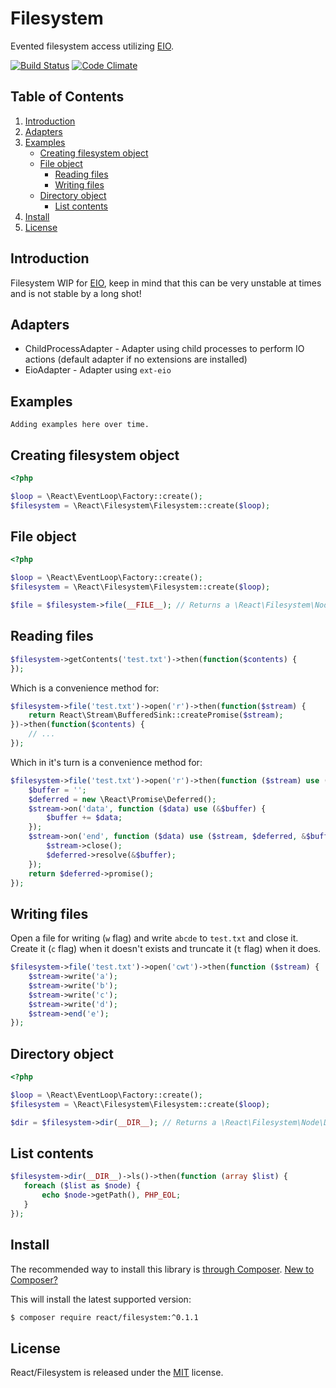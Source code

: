 Filesystem
==========

Evented filesystem access utilizing [EIO](http://php.net/eio).

[![Build Status](https://secure.travis-ci.org/reactphp/filesystem.png?branch=master)](http://travis-ci.org/reactphp/filesystem) [![Code Climate](https://codeclimate.com/github/reactphp/filesystem/badges/gpa.svg)](https://codeclimate.com/github/reactphp/filesystem)

Table of Contents
-----------------

1. [Introduction](#introduction)
2. [Adapters](#adapters)
3. [Examples](#examples)
   * [Creating filesystem object](#creating-filesystem-object)
   * [File object](#file-object)
     * [Reading files](#reading-files)
     * [Writing files](#writing-files)
   * [Directory object](#directory-object)
     * [List contents](#list-contents)
4. [Install](#install)    
5. [License](#license)

Introduction
------------

Filesystem WIP for [EIO](http://php.net/eio), keep in mind that this can be very unstable at times and is not stable by a long shot!

Adapters
------------

* ChildProcessAdapter - Adapter using child processes to perform IO actions (default adapter if no extensions are installed)
* EioAdapter - Adapter using `ext-eio`

Examples
--------

`Adding examples here over time.`

Creating filesystem object
--------------------------

```php
<?php

$loop = \React\EventLoop\Factory::create();
$filesystem = \React\Filesystem\Filesystem::create($loop);
```

File object
--------------------------

```php
<?php

$loop = \React\EventLoop\Factory::create();
$filesystem = \React\Filesystem\Filesystem::create($loop);

$file = $filesystem->file(__FILE__); // Returns a \React\Filesystem\Node\FileInterface compatible object
```

Reading files
-------------

```php
$filesystem->getContents('test.txt')->then(function($contents) {
});
```

Which is a convenience method for:

```php
$filesystem->file('test.txt')->open('r')->then(function($stream) {
    return React\Stream\BufferedSink::createPromise($stream);
})->then(function($contents) {
    // ...
});
```

Which in it's turn is a convenience method for:

```php
$filesystem->file('test.txt')->open('r')->then(function ($stream) use ($node) {
    $buffer = '';
    $deferred = new \React\Promise\Deferred();
    $stream->on('data', function ($data) use (&$buffer) {
        $buffer += $data;
    });
    $stream->on('end', function ($data) use ($stream, $deferred, &$buffer) {
        $stream->close();
        $deferred->resolve(&$buffer);
    });
    return $deferred->promise();
});
```

Writing files
-------------

Open a file for writing (`w` flag) and write `abcde` to `test.txt` and close it. Create it (`c` flag) when it doesn't exists and truncate it (`t` flag) when it does.

```php
$filesystem->file('test.txt')->open('cwt')->then(function ($stream) {
    $stream->write('a');
    $stream->write('b');
    $stream->write('c');
    $stream->write('d');
    $stream->end('e');
});
```

Directory object
--------------------------

```php
<?php

$loop = \React\EventLoop\Factory::create();
$filesystem = \React\Filesystem\Filesystem::create($loop);

$dir = $filesystem->dir(__DIR__); // Returns a \React\Filesystem\Node\DirectoryInterface compatible object
```

List contents
-------------

```php
$filesystem->dir(__DIR__)->ls()->then(function (array $list) {
   foreach ($list as $node) {
       echo $node->getPath(), PHP_EOL;
   }
});
```

Install
-------
The recommended way to install this library is [through Composer](https://getcomposer.org).
[New to Composer?](https://getcomposer.org/doc/00-intro.md)

This will install the latest supported version:

```bash
$ composer require react/filesystem:^0.1.1
```

License
-------

React/Filesystem is released under the [MIT](https://github.com/reactphp/filesystem/blob/master/LICENSE) license.
